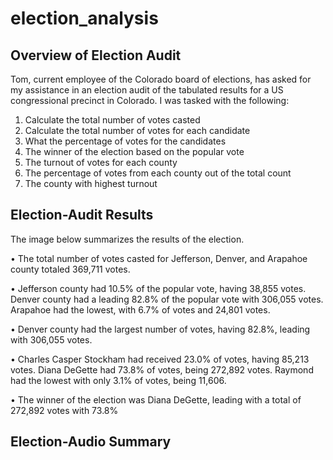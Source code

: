 # election_analysis

## Overview of Election Audit
Tom, current employee of the Colorado board of elections, has asked for my assistance in an election audit of the tabulated results for a US congressional precinct in Colorado. I was tasked with the following:
1.	Calculate the total number of votes casted
2.	Calculate the total number of votes for each candidate
3.	What the percentage of votes for the candidates
4.	The winner of the election based on the popular vote
5.	The turnout of votes for each county
6.	The percentage of votes from each county out of the total count
7.	The county with highest turnout

## Election-Audit Results
The image below summarizes the results of the election.

•	The total number of votes casted for Jefferson, Denver, and Arapahoe county totaled 369,711 votes. 

•	Jefferson county had 10.5% of the popular vote, having 38,855 votes. Denver county had a leading 82.8% of the popular vote with 306,055 votes. Arapahoe had the lowest, with 6.7% of votes and 24,801 votes.

•	Denver county had the largest number of votes, having 82.8%, leading with 306,055 votes.

•	Charles Casper Stockham had received 23.0% of votes, having 85,213 votes. Diana DeGette had 73.8% of votes, being 272,892 votes. Raymond had the lowest with only 3.1% of votes, being 11,606.

•	The winner of the election was Diana DeGette, leading with a total of 272,892 votes with 73.8%

## Election-Audio Summary

